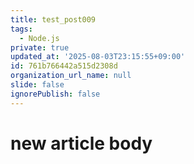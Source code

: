 ```yaml
---
title: test_post009
tags:
  - Node.js
private: true
updated_at: '2025-08-03T23:15:55+09:00'
id: 761b766442a515d2308d
organization_url_name: null
slide: false
ignorePublish: false
---
```

# new article body
